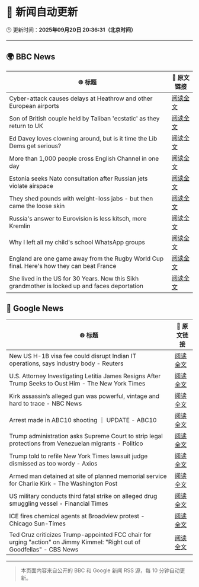 # 🧠 新闻自动更新

🕒 更新时间：**2025年09月20日 20:36:31（北京时间）**

---

## 🌍 BBC News

| 🌐 标题 | 🔗 原文链接 |
|--------|-------------|
| Cyber-attack causes delays at Heathrow and other European airports | [阅读全文](https://www.bbc.com/news/articles/c3drpgv33pxo?at_medium=RSS&at_campaign=rss) |
| Son of British couple held by Taliban 'ecstatic' as they return to UK | [阅读全文](https://www.bbc.com/news/articles/cly6ve2dg66o?at_medium=RSS&at_campaign=rss) |
| Ed Davey loves clowning around, but is it time the Lib Dems get serious? | [阅读全文](https://www.bbc.com/news/articles/c3e7ny8n44jo?at_medium=RSS&at_campaign=rss) |
| More than 1,000 people cross English Channel in one day | [阅读全文](https://www.bbc.com/news/articles/cdx20xenzgqo?at_medium=RSS&at_campaign=rss) |
| Estonia seeks Nato consultation after Russian jets violate airspace | [阅读全文](https://www.bbc.com/news/articles/czrp6p5mj3zo?at_medium=RSS&at_campaign=rss) |
| They shed pounds with weight-loss jabs - but then came the loose skin | [阅读全文](https://www.bbc.com/news/articles/cx2500v087xo?at_medium=RSS&at_campaign=rss) |
| Russia's answer to Eurovision is less kitsch, more Kremlin | [阅读全文](https://www.bbc.com/news/articles/cre5vv0x31po?at_medium=RSS&at_campaign=rss) |
| Why I left all my child's school WhatsApp groups | [阅读全文](https://www.bbc.com/news/articles/ce9rxed9m5mo?at_medium=RSS&at_campaign=rss) |
| England are one game away from the Rugby World Cup final. Here's how they can beat France | [阅读全文](https://www.bbc.com/sport/rugby-union/articles/crl5z22526no?at_medium=RSS&at_campaign=rss) |
| She lived in the US for 30 Years. Now this Sikh grandmother is locked up and faces deportation | [阅读全文](https://www.bbc.com/news/articles/ckgq63lgn7zo?at_medium=RSS&at_campaign=rss) |

## 📰 Google News

| 🌐 标题 | 🔗 原文链接 |
|--------|-------------|
| New US H-1B visa fee could disrupt Indian IT operations, says industry body - Reuters | [阅读全文](https://news.google.com/rss/articles/CBMi6wFBVV95cUxQcXlSQUZ0WU85SUZELVNRZkFDSUNiNGdOc3NaMFhSTWVBN09qaS1xZ3JrRk1YMG9idFZTR3VXLTJ4aUpyQTlOcllBNFZrUEZXSnZFQWR3aHpTS1pHZG8yRWUxZDVGMmlRbmFESUVWVkJDaUotbWhMRkpzWE9QZlJmRzlSMVFxM3puLVVDUHVsNzVRaTFNaUlPU0hfTWhBdkM5T1dvaTBhVzBRS0szSUVSS05odGFHVVlETHViZFhjNVNxNU5zejM0VHNMMjluaVgzN0VBeld1cndrS05ZVHItWHA3QUpPcWcwQXY4?oc=5) |
| U.S. Attorney Investigating Letitia James Resigns After Trump Seeks to Oust Him - The New York Times | [阅读全文](https://news.google.com/rss/articles/CBMijAFBVV95cUxOaVFZU1I2S0E3d1NhTjdvZnNkX3dOdlFQT094RURUelhOQjktdk1tUms4TzVZUVNKdXV4aTdHbGVMSlppdEs3M2ptWjRwNHZORWNVUUFaYnJJQ3BkcXB6QW85MU9lYmRtRnA4WU4xb09Semo4R3VLS1VmTWpZNFdSaUNfQW84WXVBd2d2dg?oc=5) |
| Kirk assassin’s alleged gun was powerful, vintage and hard to trace - NBC News | [阅读全文](https://news.google.com/rss/articles/CBMiqgFBVV95cUxPTWhPWnpvMElMS0pPTlc1YUhiazFTREdUeWVJdzVzYjNUcUtMVGNiRGkxeVg5cUJxZEMwNFcweV9CMHJKTHFFUmFZRjlBTjlUamxhM2ZMVndTVUNfVHZscXBsbC1yTHpDOFB2ZWFtLUVCMi03OWVDS3ZWRDFySWJzYXlBUEYxNUYyMWVUZThxQzM1bEdTdTRfSHFwNWF3eFB5aUxGTHJPUXhvQdIBVkFVX3lxTE5GOUVhUEhUR0NxRXZMeVZ3amF3U191aW9uSDdySzBZcDlsWmFSUFRxVE1NTzFXVVJwV3d0WFVJSTVMUEtmNkhGY20wU0VBOC1YMktvRTVn?oc=5) |
| Arrest made in ABC10 shooting ｜ UPDATE - ABC10 | [阅读全文](https://news.google.com/rss/articles/CBMivgFBVV95cUxPS2tUN2FJN0llbGJWUVlzMHk5dFdzSTdBNV9TTXZBQV9leDgzOGVKc0NpcHNJSDhTTW9uV0d3QkdGRUhOeDBUMFh5cUtMQU5mY1Z1c1N5QUd4Z2t1OFF3aldHTGFfUU5nLU1vSjhBNU1HRTM1d1ZLdy1BdHIxRmFDY0NxcW9KQXQ1TFJFUk9vTi1PN0pXalQtdW4tSGo4YXFhUjIzdVAzNWgzQlZsZFhoOC1BRGNVZGQyUHpkY2tB?oc=5) |
| Trump administration asks Supreme Court to strip legal protections from Venezuelan migrants - Politico | [阅读全文](https://news.google.com/rss/articles/CBMi2AFBVV95cUxOS0RCTmNUVmIzRk5wMno1ZWpXMWNxMEIxX0JObXNiRkFfS1JoUm93RWp1dEZ5UGppLUtaYWxpaUNCeXVIWnZ3cGczR05rcGg4Z0dNd0kwUGZ0RkxEWVhxaThRR3FmZUF4YzRFOHhxUlVoUERvVnBBcDlTVVoxVGw5aXFaTHVLUHg3THhfSG1JYmNRZ1VGbWtRNkk3OUZlZWhSVUM1bEZmc0YwYmhvUzB0cmZxdEE1eXV5SjM1T3g0U3ZtejBKa01lQ0M4dzBwVnZka0lELS1tRWg?oc=5) |
| Trump told to refile New York Times lawsuit judge dismissed as too wordy - Axios | [阅读全文](https://news.google.com/rss/articles/CBMie0FVX3lxTE43NWRlLXFTU1hON0Z5T21JVEF6OVpJVlRwUy1yRnJFMlZVMWxQYkd6RGZqS3B5bDlVY2UtR3lyRXZuN1Q5c0piV1JGSmIxWUxYX3djTVBjaUlVdHN5RXl4MGVXQ2lpYzFOVFRsalE0d0ZZLVhuZTg3NUhZSQ?oc=5) |
| Armed man detained at site of planned memorial service for Charlie Kirk - The Washington Post | [阅读全文](https://news.google.com/rss/articles/CBMilwFBVV95cUxQOTRyV2FDbGtoaHhVejNRdWJfNGhFYUhrREs1aWZiaEFCekdaM2w3dlNSN1ZYMll6ak0xZzNhdklJLXVJb29iWHdiUFRoTERyeW9QSFoyMjVsOTFNVmJ4em1SbnZZU25GUWEwWGdTQ0FBM2ZMM1E4VENlSXVHQ0FRc18wek1yYVdPSUdqNW94Wm9oX1F2Um40?oc=5) |
| US military conducts third fatal strike on alleged drug smuggling vessel - Financial Times | [阅读全文](https://news.google.com/rss/articles/CBMicEFVX3lxTFBYWHZVNGxTZWotSmF4cUpsdlBPcHRadVREMlBvM1U4Z2doa3hpWG1vMURYdll5QnhobTV4V3hzLTF4UTlQaC1RQ0lkMXZqTm5YT3FPN09pVGdzY25wZl95WGFhcUNsUC1NdHl6cHItRko?oc=5) |
| ICE fires chemical agents at Broadview protest - Chicago Sun-Times | [阅读全文](https://news.google.com/rss/articles/CBMiggFBVV95cUxQN052TW9YVzlUS2NLUHdGRWpsMUtQUF9aMUZETFJVU28tUkdHRm54cTJHWkJkMXVTQTZual9aSk9OOUE3OC1hNllIeGpaRjVmQkJmRVVRNGVMUjRXVkxtZTJIZ1pGRFlsa0Ria1BFTjhhUlM1cEFCc2lzZFJjZzJWWUZR?oc=5) |
| Ted Cruz criticizes Trump-appointed FCC chair for urging "action" on Jimmy Kimmel: "Right out of Goodfellas" - CBS News | [阅读全文](https://news.google.com/rss/articles/CBMijgFBVV95cUxQb1ktbWp3b0Q0N3VwUjdkSnI2MU01NWtiRU9weGd6eW5PZlpFVnE0N290TzFZa3BjMkZhVGpQNTJnSmtBcDg4aElfelk4YldEVDBpUUljV1JQb0NMUUVFaGhEc1pUT01ld3BMUEJZMUZnbm1IVnlUU1ctS19UZUxPUXJZdXZYNl9iWDY0S0x30gGTAUFVX3lxTE8wX29MTWllTHlxazhvZ0FBb0tfd2RCMG5XUElBWDhHTXItbDZXa0RVTTF3OGh6SWxyZmtfRTF3YkFON1dvYl90U295NW9CekJjc2xoT2Jham5oYVBWSDdCWUMtbVhzQ2ZjMkZVWE5vZnpaNkJHcDBNaVE3czlZa21pczN5U3NGOFJvSXVVaS1Hd0RjUQ?oc=5) |

---
> 本页面内容来自公开的 BBC 和 Google 新闻 RSS 源，每 10 分钟自动更新。